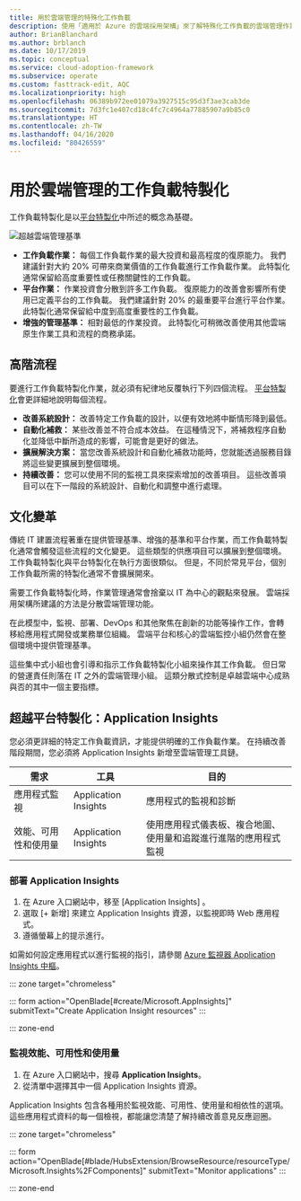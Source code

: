 ```yaml
---
title: 用於雲端管理的特殊化工作負載
description: 使用「適用於 Azure 的雲端採用架構」來了解特殊化工作負載的雲端管理作業。
author: BrianBlanchard
ms.author: brblanch
ms.date: 10/17/2019
ms.topic: conceptual
ms.service: cloud-adoption-framework
ms.subservice: operate
ms.custom: fasttrack-edit, AQC
ms.localizationpriority: high
ms.openlocfilehash: 06389b972ee01079a3927515c95d3f3ae3cab3de
ms.sourcegitcommit: 7d3fc1e407cd18c4fc7c4964a77885907a9b85c0
ms.translationtype: HT
ms.contentlocale: zh-TW
ms.lasthandoff: 04/16/2020
ms.locfileid: "80426559"
---
```

# <a name="workload-specialization-for-cloud-management"></a>用於雲端管理的工作負載特製化

工作負載特製化是以[平台特製化](./platform-specialization.md)中所述的概念為基礎。

![超越雲端管理基準](../../_images/manage/beyond-the-baseline.png)

- **工作負載作業：** 每個工作負載作業的最大投資和最高程度的復原能力。 我們建議針對大約 20% 可帶來商業價值的工作負載進行工作負載作業。 此特製化通常保留給高度重要性或任務關鍵性的工作負載。
- **平台作業：** 作業投資會分散到許多工作負載。 復原能力的改善會影響所有使用已定義平台的工作負載。 我們建議針對 20% 的最重要平台進行平台作業。 此特製化通常保留給中度到高度重要性的工作負載。
- **增強的管理基準：** 相對最低的作業投資。 此特製化可稍微改善使用其他雲端原生作業工具和流程的商務承諾。

## <a name="high-level-process"></a>高階流程

要進行工作負載特製化作業，就必須有紀律地反覆執行下列四個流程。 [平台特製化](./platform-specialization.md)會更詳細地說明每個流程。

- **改善系統設計：** 改善特定工作負載的設計，以便有效地將中斷情形降到最低。
- **自動化補救：** 某些改善並不符合成本效益。 在這種情況下，將補救程序自動化並降低中斷所造成的影響，可能會是更好的做法。
- **擴展解決方案：** 當您改善系統設計和自動化補救功能時，您就能透過服務目錄將這些變更擴展到整個環境。
- **持續改善：** 您可以使用不同的監視工具來探索增加的改善項目。 這些改善項目可以在下一階段的系統設計、自動化和調整中進行處理。

## <a name="cultural-change"></a>文化變革

傳統 IT 建置流程著重在提供管理基準、增強的基準和平台作業，而工作負載特製化通常會觸發這些流程的文化變更。 這些類型的供應項目可以擴展到整個環境。 工作負載特製化與平台特製化在執行方面很類似。 但是，不同於常見平台，個別工作負載所需的特製化通常不會擴展開來。

需要工作負載特製化時，作業管理通常會捨棄以 IT 為中心的觀點來發展。 雲端採用架構所建議的方法是分散雲端管理功能。

在此模型中，監視、部署、DevOps 和其他聚焦在創新的功能等操作工作，會轉移給應用程式開發或業務單位組織。 雲端平台和核心的雲端監控小組仍然會在整個環境中提供管理基準。

這些集中式小組也會引導和指示工作負載特製化小組來操作其工作負載。 但日常的營運責任則落在 IT 之外的雲端管理小組。 這類分散式控制是卓越雲端中心成熟與否的其中一個主要指標。

## <a name="beyond-platform-specialization-application-insights"></a>超越平台特製化：Application Insights

您必須更詳細的特定工作負載資訊，才能提供明確的工作負載作業。 在持續改善階段期間，您必須將 Application Insights 新增至雲端管理工具鏈。

|需求|工具|目的|
|---|---|---|
|應用程式監視|Application Insights|應用程式的監視和診斷|
|效能、可用性和使用量|Application Insights|使用應用程式儀表板、複合地圖、使用量和追蹤進行進階的應用程式監視|

### <a name="deploy-application-insights"></a>部署 Application Insights

1. 在 Azure 入口網站中，移至 [Application Insights]  。
1. 選取 [+ 新增]  來建立 Application Insights 資源，以監視即時 Web 應用程式。
1. 遵循螢幕上的提示進行。

如需如何設定應用程式以進行監視的指引，請參閱 [Azure 監視器 Application Insights 中樞](https://docs.microsoft.com/azure/azure-monitor/azure-monitor-app-hub)。

::: zone target="chromeless"

::: form action="OpenBlade[#create/Microsoft.AppInsights]" submitText="Create Application Insight resources" :::

::: zone-end

### <a name="monitor-performance-availability-and-usage"></a>監視效能、可用性和使用量

1. 在 Azure 入口網站中，搜尋 **Application Insights**。
1. 從清單中選擇其中一個 Application Insights 資源。

Application Insights 包含各種用於監視效能、可用性、使用量和相依性的選項。 這些應用程式資料的每一個檢視，都能讓您清楚了解持續改善意見反應迴圈。

::: zone target="chromeless"

<!-- markdownlint-disable DOCSMD001 -->

::: form action="OpenBlade[#blade/HubsExtension/BrowseResource/resourceType/Microsoft.Insights%2FComponents]" submitText="Monitor applications" :::

<!-- markdownlint-enable DOCSMD001 -->

::: zone-end
